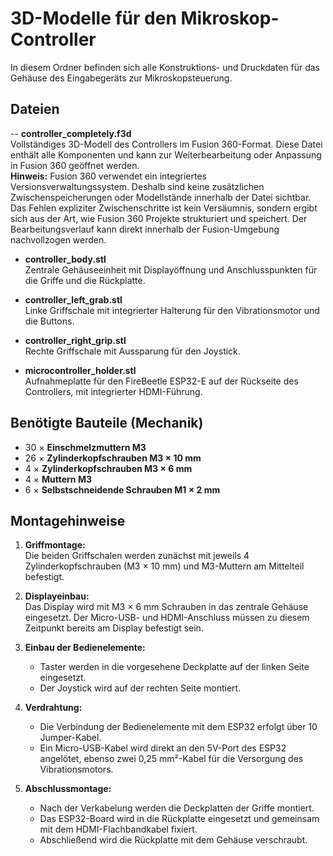 # 3D-Modelle für den Mikroskop-Controller

In diesem Ordner befinden sich alle Konstruktions- und Druckdaten für das Gehäuse des Eingabegeräts zur Mikroskopsteuerung.


## Dateien

-- **controller_completely.f3d**  
  Vollständiges 3D-Modell des Controllers im Fusion 360-Format. Diese Datei enthält alle Komponenten und kann zur Weiterbearbeitung oder Anpassung in Fusion 360 geöffnet werden.  
  **Hinweis:** Fusion 360 verwendet ein integriertes Versionsverwaltungssystem. Deshalb sind keine zusätzlichen Zwischenspeicherungen oder Modellstände innerhalb der Datei sichtbar. Das Fehlen expliziter Zwischenschritte ist kein Versäumnis, sondern ergibt sich aus der Art, wie Fusion 360 Projekte strukturiert und speichert. Der Bearbeitungsverlauf kann direkt innerhalb der Fusion-Umgebung nachvollzogen werden.

- **controller_body.stl**  
  Zentrale Gehäuseeinheit mit Displayöffnung und Anschlusspunkten für die Griffe und die Rückplatte.

- **controller_left_grab.stl**  
  Linke Griffschale mit integrierter Halterung für den Vibrationsmotor und die Buttons.

- **controller_right_grip.stl**  
  Rechte Griffschale mit Aussparung für den Joystick.

- **microcontroller_holder.stl**  
  Aufnahmeplatte für den FireBeetle ESP32-E auf der Rückseite des Controllers, mit integrierter HDMI-Führung.

## Benötigte Bauteile (Mechanik)

- 30 × **Einschmelzmuttern M3**
- 26 × **Zylinderkopfschrauben M3 × 10 mm**
- 4 × **Zylinderkopfschrauben M3 × 6 mm**
- 4 × **Muttern M3**
- 6 × **Selbstschneidende Schrauben M1 × 2 mm**

## Montagehinweise

1. **Griffmontage:**  
   Die beiden Griffschalen werden zunächst mit jeweils 4 Zylinderkopfschrauben (M3 × 10 mm) und M3-Muttern am Mittelteil befestigt.

2. **Displayeinbau:**  
   Das Display wird mit M3 × 6 mm Schrauben in das zentrale Gehäuse eingesetzt. Der Micro-USB- und HDMI-Anschluss müssen zu diesem Zeitpunkt bereits am Display befestigt sein.

3. **Einbau der Bedienelemente:**  
   - Taster werden in die vorgesehene Deckplatte auf der linken Seite eingesetzt.  
   - Der Joystick wird auf der rechten Seite montiert.

4. **Verdrahtung:**  
   - Die Verbindung der Bedienelemente mit dem ESP32 erfolgt über 10 Jumper-Kabel.  
   - Ein Micro-USB-Kabel wird direkt an den 5V-Port des ESP32 angelötet, ebenso zwei 0,25 mm²-Kabel für die Versorgung des Vibrationsmotors.

5. **Abschlussmontage:**  
   - Nach der Verkabelung werden die Deckplatten der Griffe montiert.  
   - Das ESP32-Board wird in die Rückplatte eingesetzt und gemeinsam mit dem HDMI-Flachbandkabel fixiert.  
   - Abschließend wird die Rückplatte mit dem Gehäuse verschraubt.




